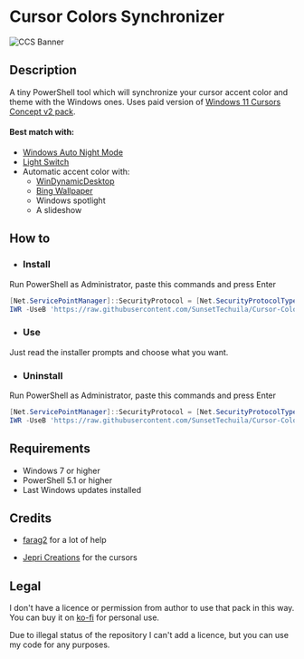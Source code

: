 # Cursor Colors Synchronizer

![CCS Banner](https://user-images.githubusercontent.com/115353812/218801534-51e90ae7-9867-488e-afc0-3002867662cb.png)

## Description
A tiny PowerShell tool which will synchronize your cursor accent color and theme with the Windows ones. Uses paid version of
[Windows 11 Cursors Concept v2 pack](https://www.deviantart.com/jepricreations/art/Windows-11-Cursors-Concept-v2-886489356).

#### Best match with:
- [Windows Auto Night Mode](https://github.com/AutoDarkMode/Windows-Auto-Night-Mode)
- [Light Switch](https://github.com/joakimmag/Light-Switch)
- Automatic accent color with:
  - [WinDynamicDesktop](https://github.com/t1m0thyj/WinDynamicDesktop)
  - [Bing Wallpaper](https://www.microsoft.com/en-us/bing/bing-wallpaper)
  - Windows spotlight
  - A slideshow

## How to

- ### Install
Run PowerShell as Administrator, paste this commands and press Enter
```powershell
[Net.ServicePointManager]::SecurityProtocol = [Net.SecurityProtocolType]::Tls12
IWR -UseB 'https://raw.githubusercontent.com/SunsetTechuila/Cursor-Colors-Synchronizer/main/Install.ps1' | IEX
```

- ### Use
Just read the installer prompts and choose what you want.

- ### Uninstall
Run PowerShell as Administrator, paste this commands and press Enter
```powershell
[Net.ServicePointManager]::SecurityProtocol = [Net.SecurityProtocolType]::Tls12
IWR -UseB 'https://raw.githubusercontent.com/SunsetTechuila/Cursor-Colors-Synchronizer/main/Uninstall.ps1' | IEX
```

## Requirements
- Windows 7 or higher
- PowerShell 5.1 or higher
- Last Windows updates installed

## Credits
- [farag2](https://github.com/farag2) for a lot of help

- [Jepri Creations](https://jepricreations.com) for the cursors

## Legal
I don't have a licence or permission from author to use that pack in this way. You can buy it on [ko-fi](https://ko-fi.com/s/d9f85e6821) for personal use.

Due to illegal status of the repository I can't add a licence, but you can use my code for any purposes.
